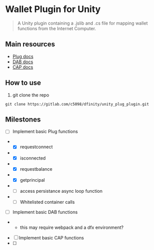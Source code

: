 # Wallet Plugin for Unity

> A Unity plugin containing a .jslib and .cs file for mapping wallet functions from the Internet Computer.

## Main resources

- [Plug docs](https://docs.plugwallet.ooo/)
- [DAB docs](https://docs.dab.ooo/)
- [CAP docs](https://docs.cap.ooo/)

## How to use

1. git clone the repo

```
git clone https://gitlab.com/c5098/dfinity/unity_plug_plugin.git

```

## Milestones

- [ ] Implement basic Plug functions
- - [x] requestconnect
- - [x] isconnected
- - [x] requestbalance
- - [x] getprincipal
- - [ ] access persistance async loop function
- - [ ] Whitelisted container calls
- [ ] Implement basic DAB functions
- - this may require webpack and a dfx environment?
- [ ] Implement basic CAP functions
- [ ] 